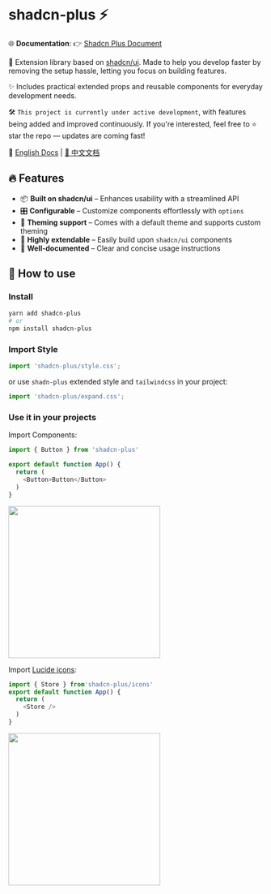 # shadcn-plus ⚡️

🌐 **Documentation**: 👉 [Shadcn Plus Document](https://linyana.github.io/shadcn-plus)

🚀 Extension library based on [shadcn/ui](https://ui.shadcn.com/). Made to help you develop faster by removing the setup hassle, letting you focus on building features.

✨ Includes practical extended props and reusable components for everyday development needs.

🛠 `This project is currently under active development`, with features being added and improved continuously. If you're interested, feel free to ⭐️ star the repo — updates are coming fast!

📖 [English Docs](https://github.com/linyana/shadcn-plus/blob/main/README.md) | [📖 中文文档](https://github.com/linyana/shadcn-plus/blob/main/doc/cn/README.md)

## 🔥 Features

- 📦 **Built on shadcn/ui** – Enhances usability with a streamlined API
- 🎛️ **Configurable** – Customize components effortlessly with `options`
- 🌙 **Theming support** – Comes with a default theme and supports custom theming
- 💎 **Highly extendable** – Easily build upon `shadcn/ui` components
- 📖 **Well-documented** – Clear and concise usage instructions

## 🔧 How to use

### Install

```sh
yarn add shadcn-plus
# or
npm install shadcn-plus
```

### Import Style

```typescript
import 'shadcn-plus/style.css';
```

or use `shadn-plus` extended style and `tailwindcss` in your project:

```typescript
import 'shadcn-plus/expand.css';
```

### Use it in your projects

Import Components:

```typescript
import { Button } from 'shadcn-plus'

export default function App() {
  return (
    <Button>Button</Button>
  )
}
```

<img src="https://s2.loli.net/2025/04/12/9gcGdjsmy7Xnf3C.png" width="300px" />

Import [Lucide icons](https://lucide.dev/icons):

```typescript
import { Store } from'shadcn-plus/icons'
export default function App() {
  return (
    <Store />
  )
}
```

<img src="https://s2.loli.net/2025/04/12/5WOqrgunhH7TKo2.png" width="300px" />
